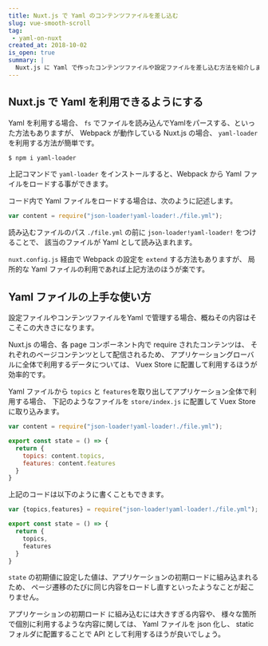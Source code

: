 ```yaml
---
title: Nuxt.js で Yaml のコンテンツファイルを差し込む
slug: vue-smooth-scroll
tag: 
 - yaml-on-nuxt
created_at: 2018-10-02
is_open: true
summary: | 
  Nuxt.js に Yaml で作ったコンテンツファイルや設定ファイルを差し込む方法を紹介します。
---
```


## Nuxt.js で Yaml を利用できるようにする

Yaml を利用する場合、 `fs` でファイルを読み込んでYamlをパースする、といった方法もありますが、
Webpack が動作している Nuxt.js の場合、 `yaml-loader` を利用する方法が簡単です。

```bash
$ npm i yaml-loader
```

上記コマンドで `yaml-loader` をインストールすると、Webpack から Yaml ファイルをロードする事ができます。

コード内で Yaml ファイルをロードする場合は、次のように記述します。

```js
var content = require("json-loader!yaml-loader!./file.yml");
```

読み込むファイルのパス `./file.yml` の前に `json-loader!yaml-loader!` をつけることで、
該当のファイルが Yaml として読み込まれます。

`nuxt.config.js` 経由で Webpack の設定を `extend` する方法もありますが、
局所的な Yaml ファイルの利用であれば上記方法のほうが楽です。


## Yaml ファイルの上手な使い方

設定ファイルやコンテンツファイルをYaml で管理する場合、概ねその内容はそこそこの大きさになります。

Nuxt.js の場合、各 page コンポーネント内で require されたコンテンツは、
それぞれのページコンテンツとして配信されるため、 アプリケーショングローバルに全体で利用するデータについては、
Vuex Store に配置して利用するほうが効率的です。

Yaml ファイルから `topics` と `features`を取り出してアプリケーション全体で利用する場合、
下記のようなファイルを `store/index.js` に配置して Vuex Store に取り込みます。

```js
var content = require("json-loader!yaml-loader!./file.yml");

export const state = () => {
  return {
    topics: content.topics,    
    features: content.features    
  }
}
```

上記のコードは以下のように書くこともできます。

```js
var {topics,features} = require("json-loader!yaml-loader!./file.yml");

export const state = () => {
  return {
    topics,    
    features
  }
}
```

`state` の初期値に設定した値は、アプリケーションの初期ロードに組み込まれるため、
ページ遷移のたびに同じ内容をロードし直すといったようなことが起こりません。

アプリケーションの初期ロード に組み込むには大きすぎる内容や、
様々な箇所で個別に利用するような内容に関しては、 Yaml ファイルを json 化し、
static フォルダに配置することで API として利用するほうが良いでしょう。

